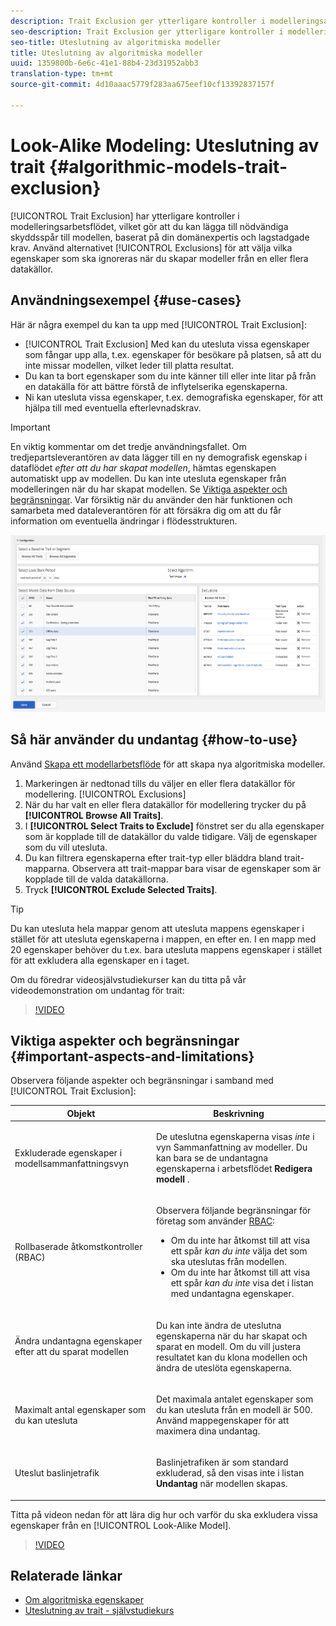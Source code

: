 ```yaml
---
description: Trait Exclusion ger ytterligare kontroller i modelleringsarbetsflödet, så att du kan lägga till nödvändiga skyddsspår i modellen baserat på din domänexpertis och lagstadgade krav. Använd alternativet Undantag för att välja vilka egenskaper som ska ignoreras när du skapar modeller från en eller flera datakällor.
seo-description: Trait Exclusion ger ytterligare kontroller i modelleringsarbetsflödet, så att du kan lägga till nödvändiga skyddsspår i modellen baserat på din domänexpertis och lagstadgade krav. Använd alternativet Undantag för att välja vilka egenskaper som ska ignoreras när du skapar modeller från en eller flera datakällor.
seo-title: Uteslutning av algoritmiska modeller
title: Uteslutning av algoritmiska modeller
uuid: 1359800b-6e6c-41e1-88b4-23d31952abb3
translation-type: tm+mt
source-git-commit: 4d10aaac5779f283aa675eef10cf13392837157f

---
```



# Look-Alike Modeling: Uteslutning av trait {#algorithmic-models-trait-exclusion}

[!UICONTROL Trait Exclusion] har ytterligare kontroller i modelleringsarbetsflödet, vilket gör att du kan lägga till nödvändiga skyddsspår till modellen, baserat på din domänexpertis och lagstadgade krav. Använd alternativet [!UICONTROL Exclusions] för att välja vilka egenskaper som ska ignoreras när du skapar modeller från en eller flera datakällor.

## Användningsexempel {#use-cases}

Här är några exempel du kan ta upp med [!UICONTROL Trait Exclusion]:

* [!UICONTROL Trait Exclusion] Med kan du utesluta vissa egenskaper som fångar upp alla, t.ex. egenskaper för besökare på platsen, så att du inte missar modellen, vilket leder till platta resultat.
* Du kan ta bort egenskaper som du inte känner till eller inte litar på från en datakälla för att bättre förstå de inflytelserika egenskaperna.
* Ni kan utesluta vissa egenskaper, t.ex. demografiska egenskaper, för att hjälpa till med eventuella efterlevnadskrav.

>[!IMPORTANT]
>
>En viktig kommentar om det tredje användningsfallet. Om tredjepartsleverantören av data lägger till en ny demografisk egenskap i dataflödet *efter att du har skapat modellen*, hämtas egenskapen automatiskt upp av modellen. Du kan inte utesluta egenskaper från modelleringen när du har skapat modellen. Se [Viktiga aspekter och begränsningar](../../features/algorithmic-models/trait-exclusion-algo-models.md#important-aspects-and-limitations). Var försiktig när du använder den här funktionen och samarbeta med dataleverantören för att försäkra dig om att du får information om eventuella ändringar i flödesstrukturen.

![](assets/lam_exclude_traits.png)

## Så här använder du undantag {#how-to-use}

Använd [Skapa ett modellarbetsflöde](../../features/algorithmic-models/create-model.md#build-model) för att skapa nya algoritmiska modeller.

1. Markeringen är nedtonad tills du väljer en eller flera datakällor för modellering. [!UICONTROL Exclusions]
2. När du har valt en eller flera datakällor för modellering trycker du på **[!UICONTROL Browse All Traits]**.
3. I **[!UICONTROL Select Traits to Exclude]** fönstret ser du alla egenskaper som är kopplade till de datakällor du valde tidigare. Välj de egenskaper som du vill utesluta.
4. Du kan filtrera egenskaperna efter trait-typ eller bläddra bland trait-mapparna. Observera att trait-mappar bara visar de egenskaper som är kopplade till de valda datakällorna.
5. Tryck **[!UICONTROL Exclude Selected Traits]**.

>[!TIP]
>
>Du kan utesluta hela mappar genom att utesluta mappens egenskaper i stället för att utesluta egenskaperna i mappen, en efter en. I en mapp med 20 egenskaper behöver du t.ex. bara utesluta mappens egenskaper i stället för att exkludera alla egenskaper en i taget.

Om du föredrar videosjälvstudiekurser kan du titta på vår videodemonstration om undantag för trait:

>[!VIDEO](https://video.tv.adobe.com/v/25569/?quality=12)

## Viktiga aspekter och begränsningar {#important-aspects-and-limitations}

Observera följande aspekter och begränsningar i samband med [!UICONTROL Trait Exclusion]:

<table id="table_BA5C3545BC9E4717BD567B00C803AA53"> 
 <thead> 
  <tr> 
   <th colname="col1" class="entry"> Objekt </th> 
   <th colname="col2" class="entry"> Beskrivning </th>
  </tr> 
 </thead>
 <tbody> 
  <tr> 
   <td colname="col1"> <p>Exkluderade egenskaper i modellsammanfattningsvyn </p> </td>
   <td colname="col2"> <p>De uteslutna egenskaperna visas <i>inte</i> i vyn Sammanfattning av modeller. Du kan bara se de undantagna egenskaperna i arbetsflödet <b><span class="uicontrol"> Redigera modell</span></b> . </p> </td>
  </tr> 
  <tr> 
   <td colname="col1"> <p>Rollbaserade åtkomstkontroller (RBAC) </p> </td>
   <td colname="col2"> <p>Observera följande begränsningar för företag som använder <a href="../../features/administration/administration-overview.md#administration"> RBAC</a>: </p> <p>
     <ul id="ul_38A4056C235B428C822EA4A353893786"> 
      <li id="li_2624FB35581F4807B8530910D63FFDBF">Om du inte har åtkomst till att visa ett spår <i>kan du inte</i> välja det som ska uteslutas från modellen. </li>
      <li id="li_3FD7A12AAAA8462EA84A760C05F20379">Om du inte har åtkomst till att visa ett spår <i>kan du inte</i> visa det i listan med undantagna egenskaper. </li>
     </ul> </p> </td>
  </tr> 
  <tr> 
   <td colname="col1"> <p>Ändra undantagna egenskaper efter att du sparat modellen </p> </td>
   <td colname="col2"> <p>Du kan inte ändra de uteslutna egenskaperna när du har skapat och sparat en modell. Om du vill justera resultatet kan du klona modellen och ändra de uteslöta egenskaperna. </p> </td>
  </tr> 
  <tr> 
   <td colname="col1"> <p>Maximalt antal egenskaper som du kan utesluta </p> </td>
   <td colname="col2"> <p>Det maximala antalet egenskaper som du kan utesluta från en modell är 500. Använd mappegenskaper för att maximera dina undantag. </p> </td>
  </tr> 
  <tr> 
   <td colname="col1"> <p>Uteslut baslinjetrafik </p> </td>
   <td colname="col2"> <p>Baslinjetrafiken är som standard exkluderad, så den visas inte i listan <b><span class="uicontrol"> Undantag</span></b> när modellen skapas. </p> </td>
  </tr>
 </tbody>
</table>

Titta på videon nedan för att lära dig hur och varför du ska exkludera vissa egenskaper från en [!UICONTROL Look-Alike Model].

>[!VIDEO](https://video.tv.adobe.com/v/25569/)

## Relaterade länkar

* [Om algoritmiska egenskaper](/help/using/features/algorithmic-models/understanding-models.md)
* [Uteslutning av trait - självstudiekurs](https://helpx.adobe.com/audience-manager/kt/using/excluding-traits-look-alike-model-feature-video-use.html)